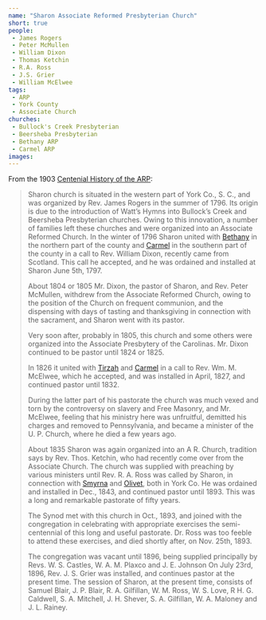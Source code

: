 ```yaml
---
name: "Sharon Associate Reformed Presbyterian Church"
short: true
people:
 - James Rogers
 - Peter McMullen
 - William Dixon
 - Thomas Ketchin
 - R.A. Ross
 - J.S. Grier
 - William McElwee
tags:
 - ARP
 - York County
 - Associate Church
churches: 
 - Bullock's Creek Presbyterian
 - Beersheba Presbyterian
 - Bethany ARP
 - Carmel ARP
images:
---
```


From the 1903 [Centenial History of the ARP](https://books.google.com/books?id=eco5AQAAMAAJ):

> Sharon church is situated in the western part of York Co., S. C., and was organized by Rev. James Rogers in the summer of 1796. Its origin is due to the introduction of Watt’s Hymns into Bullock’s Creek and Beersheba Presbyterian churches. Owing to this innovation, a number of families left these churches and were organized into an Associate Reformed Church. In the winter of 1796 Sharon united with [Bethany](/posts/york-co-1903/#bethany) in the northern part of the county and [Carmel](/posts/york-co-1903/#carmel) in the southerın part of the county in a call to Rev. William Dixon, recently came from Scotland. This call he accepted, and he was ordained and installed at Sharon June 5th, 1797.
>
> About 1804 or 1805 Mr. Dixon, the pastor of Sharon, and Rev. Peter McMullen, withdrew from the Associate Reformed Church, owing to the position of the Church on frequent communion, and the dispensing with days of tasting and thanksgiving in connection with the sacrament, and Sharon went with its pastor.
> 
> Very soon after, probably in 1805, this church and some others were organized into the Associate Presbytery of the Carolinas. Mr. Dixon continued to be pastor until 1824 or 1825.
> 
> In 1826 it united with [Tirzah](/posts/york-co-1903/#tirzah) and [Carmel](/posts/york-co-1903/#carmel) in a call to Rev. Wm. M. McElwee, which he accepted, and was installed in April, 1827, and continued pastor until 1832.
> 
> During the latter part of his pastorate the church was much vexed and torn by the controversy on slavery and Free Masonry, and Mr. McElwee, feeling that his ministry here was unfruitful, demitted his charges and removed to Pennsylvania, and became a minister of the U. P. Church, where he died a few years ago.
> 
> About 1835 Sharon was again organized into an A R. Church, tradition says by Rev. Thos. Ketchin, who had recently come over from the Associate Church. The church was supplied with preaching by various ministers until Rev. R. A. Ross was called by Sharon, in connection with [Smyrna](/posts/york-co-1903/#smyrna) and [Olivet](/posts/york-co-1903/#olivet), both in York Co. He was ordained and installed in Dec., 1843, and continued pastor until 1893. This was a long and remarkable pastorate of fifty years.
> 
> The Synod met with this church in Oct., 1893, and joined with the congregation in celebrating with appropriate exercises the semi-centennial of this long and useful pastorate. Dr. Ross was too feeble to attend these exercises, and died shortly after, on Nov. 25th, 1893.
> 
> The congregation was vacant until 1896, being supplied principally by Revs. W. S. Castles, W. A. M. Plaxco and J. E. Johnson On July 23rd, 1896, Rev. J. S. Grier was installed, and continues pastor at the present time. The session of Sharon, at the present time, consists of Samuel Blair, J. P. Blair, R. A. Gilfillan, W. M. Ross, W. S. Love, R H. G. Caldwell, S. A. Mitchell, J. H. Shever, S. A. Gilfillan, W. A. Maloney and J. L. Rainey.